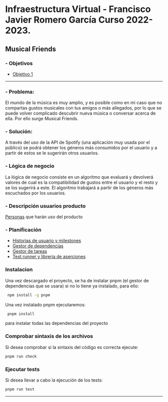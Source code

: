 # Infraestructura Virtual - Francisco Javier Romero García Curso 2022-2023.
## Musical Friends 

### - Objetivos
  - [Objetivo 1](docs/Objetivos/Objetivo-1.md) 

 ---

### - Problema:

  El mundo de la música es muy amplio, y es posible como en mi caso que no compartas gustos musicales con tus amigos o más allegados, por lo que se puede volver complicado descubrir nueva música o conversar acerca de ella. Por ello surge Musical Friends.
  
### - Solución:
  
  A través del uso de la API de Spotify (una aplicación muy usada por el público) se podrá obtener los géneros más consumidos por el usuario y a partir de estos se le sugerirán otros usuarios.
 

 ### - Lógica de negocio
La lógica de negocio consiste en un algoritmo que evaluará y devolverá valores de cual es la compatibilidad de gustos entre el usuario y el resto y se los sugerirá a este. El algoritmo trabajará a partir de los géneros más escuchados por los usuarios.

 ### - Descripción usuarios producto
  [Personas](/docs/personas.md) que harán uso del producto
 
 ### - Planificación
  - [Historias de usuario y milestones](/docs/planteamiento.md)
  - [Gestor de dependencias](/docs/gestor-dependencias.md)
  - [Gestor de tareas](/docs/gestor-tareas.md)
  - [Test runner y libreria de aserciones](/docs/test-runner-libreria-aserciones.md)

 ### Instalacion
 Una vez descargado el proyecto, se ha de instalar pnpm (el gestor de dependencias que se usara) si no lo tiene ya instalado, para ello:
 ```bash
  npm install -g pnpm
  ```

 Una vez instalado pnpm ejecutaremos:
 ```bash
  pnpm install
  ```
 para instalar todas las dependencias del proyecto

 ### Comprobar sintaxis de los archivos
  Si desea comprobar si la sintaxis del código es correcta ejecute:
  ```bash
  pnpm run check
  ```

  ### Ejecutar tests
  Si desea llevar a cabo la ejecución de los tests:
  ```bash
  pnpm run test
  ```
  ---
